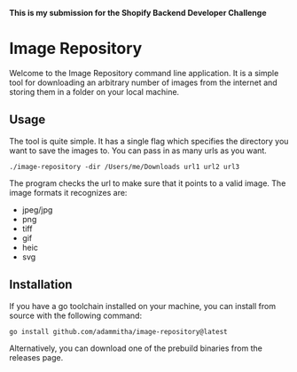 **This is my submission for the Shopify Backend Developer Challenge**

# Image Repository

Welcome to the Image Repository command line application. It is a simple tool for downloading an arbitrary number of images from the internet and storing them in a folder on your local machine.

## Usage

The tool is quite simple. It has a single flag which specifies the directory you want to save the images to. You can pass in as many urls as you want.

```
./image-repository -dir /Users/me/Downloads url1 url2 url3
```

The program checks the url to make sure that it points to a valid image. The image formats it recognizes are:

- jpeg/jpg
- png
- tiff
- gif
- heic
- svg

## Installation

If you have a go toolchain installed on your machine, you can install from source with the following command:

```
go install github.com/adammitha/image-repository@latest
```

Alternatively, you can download one of the prebuild binaries from the releases page.
